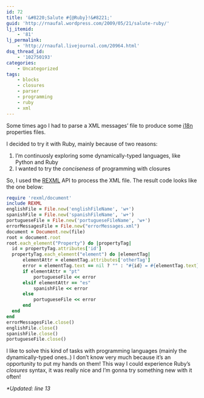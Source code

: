 ```yaml
---
id: 72
title: '&#8220;Salute #{@Ruby}!&#8221;'
guid: 'http://rnaufal.wordpress.com/2009/05/21/salute-ruby/'
lj_itemid:
    - '81'
lj_permalink:
    - 'http://rnaufal.livejournal.com/20964.html'
dsq_thread_id:
    - '102750193'
categories:
    - Uncategorized
tags:
    - blocks
    - closures
    - parser
    - programming
    - ruby
    - xml
---
```


Some times ago I had to parse a XML messages’ file to produce some [i18n](http://en.wikipedia.org/wiki/Internationalization_and_localization) properties files.

I decided to try it with Ruby, mainly because of two reasons:

1. I’m continuosly exploring some dynamically-typed languages, like Python and Ruby
2. I wanted to try the *conciseness* of programming with closures

So, I used the [REXML](http://www.germane-software.com/software/rexml/) API to process the XML file. The result code looks like the one below:

```ruby
require 'rexml/document'
include REXML
englishFile = File.new('englishFileName', 'w+')
spanishFile = File.new('spanishFileName', 'w+')
portugueseFile = File.new('portugueseFileName', 'w+')
errorMessagesFile = File.new("errorMessages.xml")
document = Document.new(file)
root = document.root
root.each_element("Property") do |propertyTag|
  id = propertyTag.attributes['id']   
  propertyTag.each_element("element") do |elementTag|
      elementAttr = elementTag.attributes['otherTag']
      error = elementTag.text == nil ? "" : "#{id} = #{elementTag.text}\n"
      if elementAttr = "pt"
          portugueseFile << error
      elsif elementAttr == "es"
          spanishFile << error
      else 
          portugueseFile << error
      end
  end
end
errorMessagesFile.close()
englishFile.close()
spanishFile.close()
portugueseFile.close()
```

I like to solve this kind of tasks with programming languages (mainly the dynamically-typed ones..) I don’t know very much because it’s an opportunity to put my hands on them! This way I could experience Ruby’s *closures* syntax, it was really nice and I’m gonna try something new with it often!

*\*Updated: line 13*